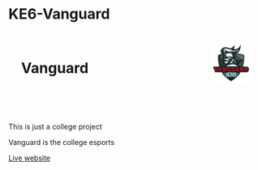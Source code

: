 # KE6-Vanguard

<html>
  <header style='padding:15px 25px; display: flex; align-items:center; justify-content:space-between;'>
    <h1> Vanguard </h1>
    <img style='width:80px;height:80px;' src='docs/Images/logo.png'>
  </header>
    <p>This is just a college project</p>
    <p>Vanguard is the college esports</p>
    <a href='https://moneyfeet.github.io/KE6-Vanguard/'>Live website</a>
</html>
